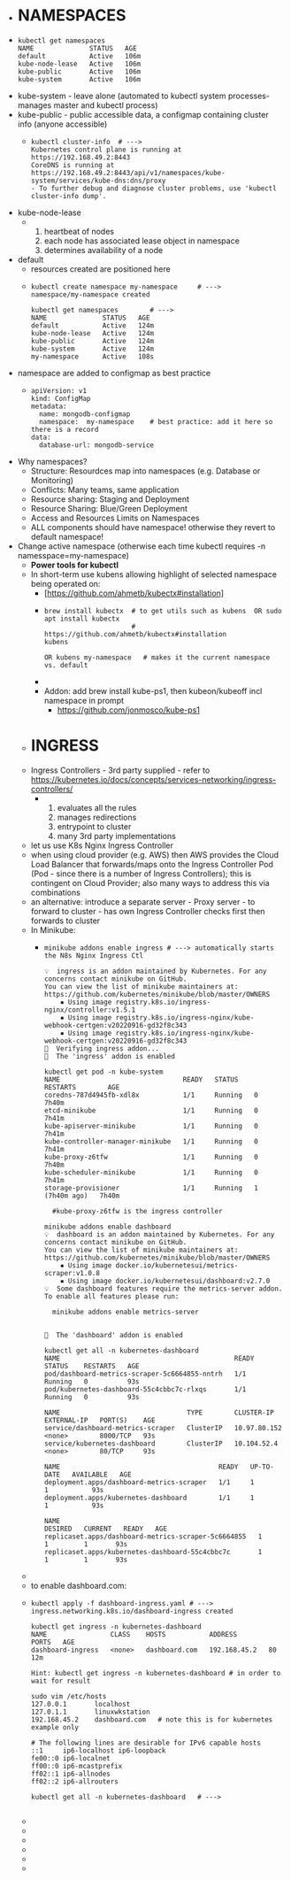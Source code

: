 - # NAMESPACES
- ```
  kubectl get namespaces
  NAME              STATUS   AGE
  default           Active   106m  
  kube-node-lease   Active   106m  
  kube-public       Active   106m  
  kube-system       Active   106m
  ```
- kube-system - leave alone (automated to kubectl system processes- manages master and kubectl process)
- kube-public - public accessible data, a configmap containing cluster info (anyone accessible)
	- ```
	  kubectl cluster-info 	# --->
	  Kubernetes control plane is running at https://192.168.49.2:8443
	  CoreDNS is running at https://192.168.49.2:8443/api/v1/namespaces/kube-system/services/kube-dns:dns/proxy
	  - To further debug and diagnose cluster problems, use 'kubectl cluster-info dump'.
	  ```
- kube-node-lease
	- 1.  heartbeat of nodes
	  2. each node has associated lease object in namespace
	  3. determines availability of a node
- default
	- resources created are positioned here
	- ```
	  kubectl create namespace my-namespace 	# --->
	  namespace/my-namespace created
	  
	  kubectl get namespaces		# --->
	  NAME              STATUS   AGE
	  default           Active   124m
	  kube-node-lease   Active   124m
	  kube-public       Active   124m
	  kube-system       Active   124m
	  my-namespace      Active   108s
	  ```
- namespace are added to configmap as best practice
	- ```
	  apiVersion: v1
	  kind: ConfigMap
	  metadata:
	    name: mongodb-configmap
	    namespace:  my-namespace    # best practice: add it here so there is a record
	  data:
	    database-url: mongodb-service
	  ```
- Why namespaces?
	- Structure:  Resourdces map into namespaces (e.g. Database or Monitoring)
	- Conflicts: Many teams, same application
	- Resource sharing: Staging and Deployment
	- Resource Sharing: Blue/Green Deployment
	- Access and Resources Limits on Namespaces
	- ALL components should have namespace! otherwise they revert to default namespace!
- Change active namespace (otherwise each time kubectl requires -n namesspace=my-namespace)
	- **Power tools for kubectl**
	- In short-term use kubens allowing highlight of selected namespace being operated on:
		- [https://github.com/ahmetb/kubectx#installation]
		- ```
		  brew install kubectx	# to get utils such as kubens  OR sudo apt install kubectx
		  						# https://github.com/ahmetb/kubectx#installation
		  kubens
		  
		  OR kubens my-namespace   # makes it the current namespace vs. default
		  ```
		-
		- Addon: add brew install kube-ps1, then kubeon/kubeoff incl namespace in prompt
			- https://github.com/jonmosco/kube-ps1
	- # INGRESS
	- Ingress Controllers - 3rd party supplied - refer to https://kubernetes.io/docs/concepts/services-networking/ingress-controllers/
		- 1. evaluates all the rules
		  2. manages redirections
		  3. entrypoint to cluster
		  4. many 3rd party implementations
	- let us use K8s Nginx Ingress Controller
	- when using cloud provider (e.g. AWS) then AWS provides the Cloud Load Balancer that forwards/maps onto the Ingress Controller Pod (Pod - since there is a number of Ingress Controllers); this is contingent on Cloud Provider; also many ways to address this via combinations
	- an alternative: introduce a separate server - Proxy server - to forward to cluster - has own Ingress Controller checks first then forwards to cluster
	- In Minikube:
		- ```
		  minikube addons enable ingress # ---> automatically starts the N8s Nginx Ingress Ctl
		  
		  💡  ingress is an addon maintained by Kubernetes. For any concerns contact minikube on GitHub.
		  You can view the list of minikube maintainers at: https://github.com/kubernetes/minikube/blob/master/OWNERS
		      ▪ Using image registry.k8s.io/ingress-nginx/controller:v1.5.1
		      ▪ Using image registry.k8s.io/ingress-nginx/kube-webhook-certgen:v20220916-gd32f8c343
		      ▪ Using image registry.k8s.io/ingress-nginx/kube-webhook-certgen:v20220916-gd32f8c343
		  🔎  Verifying ingress addon...
		  🌟  The 'ingress' addon is enabled
		  
		  kubectl get pod -n kube-system
		  NAME                               READY   STATUS    RESTARTS        AGE
		  coredns-787d4945fb-xdl8x           1/1     Running   0               7h40m
		  etcd-minikube                      1/1     Running   0               7h41m
		  kube-apiserver-minikube            1/1     Running   0               7h41m
		  kube-controller-manager-minikube   1/1     Running   0               7h41m
		  kube-proxy-z6tfw                   1/1     Running   0               7h40m
		  kube-scheduler-minikube            1/1     Running   0               7h41m
		  storage-provisioner                1/1     Running   1 (7h40m ago)   7h40m
		  
		  	#kube-proxy-z6tfw is the ingress controller
		      
		  minikube addons enable dashboard
		  💡  dashboard is an addon maintained by Kubernetes. For any concerns contact minikube on GitHub.
		  You can view the list of minikube maintainers at: https://github.com/kubernetes/minikube/blob/master/OWNERS
		      ▪ Using image docker.io/kubernetesui/metrics-scraper:v1.0.8
		      ▪ Using image docker.io/kubernetesui/dashboard:v2.7.0
		  💡  Some dashboard features require the metrics-server addon. To enable all features please run:
		  
		  	minikube addons enable metrics-server	
		  
		  
		  🌟  The 'dashboard' addon is enabled
		  
		  kubectl get all -n kubernetes-dashboard
		  NAME                                            READY   STATUS    RESTARTS   AGE
		  pod/dashboard-metrics-scraper-5c6664855-nntrh   1/1     Running   0          93s
		  pod/kubernetes-dashboard-55c4cbbc7c-rlxqs       1/1     Running   0          93s
		  
		  NAME                                TYPE        CLUSTER-IP     EXTERNAL-IP   PORT(S)    AGE
		  service/dashboard-metrics-scraper   ClusterIP   10.97.80.152   <none>        8000/TCP   93s
		  service/kubernetes-dashboard        ClusterIP   10.104.52.4    <none>        80/TCP     93s
		  
		  NAME                                        READY   UP-TO-DATE   AVAILABLE   AGE
		  deployment.apps/dashboard-metrics-scraper   1/1     1            1           93s
		  deployment.apps/kubernetes-dashboard        1/1     1            1           93s
		  
		  NAME                                                  DESIRED   CURRENT   READY   AGE
		  replicaset.apps/dashboard-metrics-scraper-5c6664855   1         1         1       93s
		  replicaset.apps/kubernetes-dashboard-55c4cbbc7c       1         1         1       93s
		  
		  ```
	-
	- to enable dashboard.com:
	- ```
	  kubectl apply -f dashboard-ingress.yaml # ---> 
	  ingress.networking.k8s.io/dashboard-ingress created
	  
	  kubectl get ingress -n kubernetes-dashboard
	  NAME                CLASS    HOSTS           ADDRESS        PORTS   AGE
	  dashboard-ingress   <none>   dashboard.com   192.168.45.2   80      12m
	  
	  Hint: kubectl get ingress -n kubernetes-dashboard	# in order to wait for result
	  
	  sudo vim /etc/hosts
	  127.0.0.1       localhost
	  127.0.1.1       linuxwkstation
	  192.168.45.2    dashboard.com   # note this is for kubernetes example only
	  
	  # The following lines are desirable for IPv6 capable hosts
	  ::1     ip6-localhost ip6-loopback
	  fe00::0 ip6-localnet
	  ff00::0 ip6-mcastprefix
	  ff02::1 ip6-allnodes
	  ff02::2 ip6-allrouters
	  
	  kubectl get all -n kubernetes-dashboard	# --->
	  
	  
	  ```
	-
	-
	-
	-
	-
	-